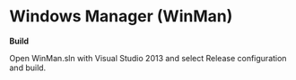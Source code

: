 # Windows Manager (WinMan)

**Build**

Open WinMan.sln with Visual Studio 2013 and select Release configuration and build.
